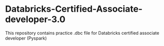 # Databricks-Certified-Associate-developer-3.0
This repository contains practice .dbc file for Databricks certified associate developer (Pyspark)
